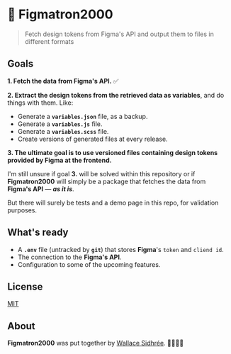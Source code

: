 # 🤖 Figmatron2000

> Fetch design tokens from Figma's API and output them to files in different formats

## Goals

**1. Fetch the data from Figma's API.** ✅

**2. Extract the design tokens from the retrieved data as variables**, and do things with them. Like:

  - Generate a **`variables.json`** file, as a backup.
  - Generate a **`variables.js`** file.
  - Generate a **`variables.scss`** file.
  - Create versions of generated files at every release.

**3. The ultimate goal is to use versioned files containing design tokens provided by Figma at the frontend.**

I'm still unsure if goal **3.** will be solved within this repository or if **Figmatron2000** will simply be a package that fetches the data from **Figma's API** — _**as it is**_.

But there will surely be tests and a demo page in this repo, for validation purposes.

## What's ready

- A **`.env`** file (untracked by **`git`**) that stores **Figma**'s `token` and `cliend id`.
- The connection to the **Figma's API**.
- Configuration to some of the upcoming features.

## License

[MIT](LICENSE)

## About

**Figmatron2000** was put together by [Wallace Sidhrée][1]. 👨‍💻🇳🇴

  [1]: http://sidhree.com/